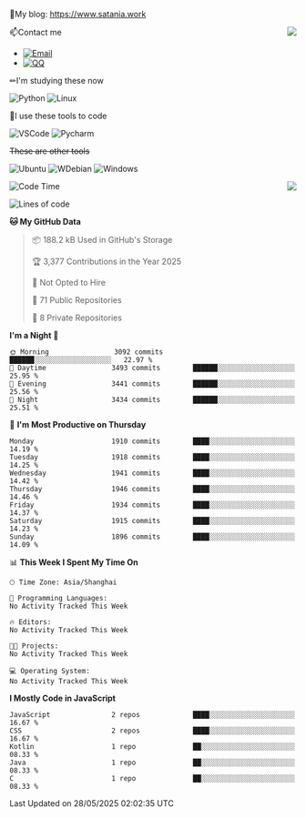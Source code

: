 📰My blog: https://www.satania.work

<img align="right" src="https://github-readme-stats.vercel.app/api/top-langs/?username=Katriell"/>

📫Contact me

* [![Email](https://img.shields.io/badge/Email-Iris@satania.work-1?style=social&logoColor=fff)](mailto:Iris@satania.work)
* [![QQ](https://img.shields.io/badge/QQ-2088839458-1?style=social&logoColor=fff)](tencent://AddContact/?fromId=45&fromSubId=1&subcmd=all&uin=2088839458&website=www.oicqzone.com)

✏I'm studying these now

![Python](https://img.shields.io/badge/-Python-blue?style=flat-square&logo=Python&logoColor=fff)
![Linux](https://img.shields.io/badge/-Linux-black?style=flat-square&logo=Linux&logoColor=fff)

🔨I use these tools to code

![VSCode](https://img.shields.io/badge/-VSCode-blue?style=flat-square&logo=visualstudiocode&logoColor=fff)
![Pycharm](https://img.shields.io/badge/-Pycharm-green?style=flat-square&logo=pycharm&logoColor=fff)

 ~~These are other tools~~

![Ubuntu](https://img.shields.io/badge/-Ubuntu-orange?style=flat-square&logo=Ubuntu&logoColor=fff)
![WDebian](https://img.shields.io/badge/-Debian-blue?style=flat-square&logo=Debian&logoColor=fff)
![Windows](https://img.shields.io/badge/-Windows-blue?style=flat-square&logo=Windows&logoColor=fff)


<img align="right" src="https://github-readme-stats-beta-amber-44.vercel.app/api?username=Katriell&show_icons=true&role=OWNER,ORGANIZATION_MEMBER,COLLABORATOR&locale=zh-my"/>

<!--START_SECTION:waka-->
![Code Time](http://img.shields.io/badge/Code%20Time-21%20mins-blue)

![Lines of code](https://img.shields.io/badge/From%20Hello%20World%20I%27ve%20Written-17.6%20thousand%20lines%20of%20code-blue)

**🐱 My GitHub Data** 

> 📦 188.2 kB Used in GitHub's Storage 
 > 
> 🏆 3,377 Contributions in the Year 2025
 > 
> 🚫 Not Opted to Hire
 > 
> 📜 71 Public Repositories 
 > 
> 🔑 8 Private Repositories 
 > 
**I'm a Night 🦉** 

```text
🌞 Morning                3092 commits        ██████░░░░░░░░░░░░░░░░░░░   22.97 % 
🌆 Daytime                3493 commits        ██████░░░░░░░░░░░░░░░░░░░   25.95 % 
🌃 Evening                3441 commits        ██████░░░░░░░░░░░░░░░░░░░   25.56 % 
🌙 Night                  3434 commits        ██████░░░░░░░░░░░░░░░░░░░   25.51 % 
```
📅 **I'm Most Productive on Thursday** 

```text
Monday                   1910 commits        ████░░░░░░░░░░░░░░░░░░░░░   14.19 % 
Tuesday                  1918 commits        ████░░░░░░░░░░░░░░░░░░░░░   14.25 % 
Wednesday                1941 commits        ████░░░░░░░░░░░░░░░░░░░░░   14.42 % 
Thursday                 1946 commits        ████░░░░░░░░░░░░░░░░░░░░░   14.46 % 
Friday                   1934 commits        ████░░░░░░░░░░░░░░░░░░░░░   14.37 % 
Saturday                 1915 commits        ████░░░░░░░░░░░░░░░░░░░░░   14.23 % 
Sunday                   1896 commits        ████░░░░░░░░░░░░░░░░░░░░░   14.09 % 
```


📊 **This Week I Spent My Time On** 

```text
🕑︎ Time Zone: Asia/Shanghai

💬 Programming Languages: 
No Activity Tracked This Week

🔥 Editors: 
No Activity Tracked This Week

🐱‍💻 Projects: 
No Activity Tracked This Week

💻 Operating System: 
No Activity Tracked This Week
```

**I Mostly Code in JavaScript** 

```text
JavaScript               2 repos             ████░░░░░░░░░░░░░░░░░░░░░   16.67 % 
CSS                      2 repos             ████░░░░░░░░░░░░░░░░░░░░░   16.67 % 
Kotlin                   1 repo              ██░░░░░░░░░░░░░░░░░░░░░░░   08.33 % 
Java                     1 repo              ██░░░░░░░░░░░░░░░░░░░░░░░   08.33 % 
C                        1 repo              ██░░░░░░░░░░░░░░░░░░░░░░░   08.33 % 
```




 Last Updated on 28/05/2025 02:02:35 UTC
<!--END_SECTION:waka-->
